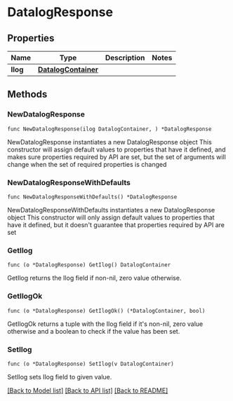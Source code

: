 # DatalogResponse

## Properties

Name | Type | Description | Notes
------------ | ------------- | ------------- | -------------
**Ilog** | [**DatalogContainer**](DatalogContainer.md) |  | 

## Methods

### NewDatalogResponse

`func NewDatalogResponse(ilog DatalogContainer, ) *DatalogResponse`

NewDatalogResponse instantiates a new DatalogResponse object
This constructor will assign default values to properties that have it defined,
and makes sure properties required by API are set, but the set of arguments
will change when the set of required properties is changed

### NewDatalogResponseWithDefaults

`func NewDatalogResponseWithDefaults() *DatalogResponse`

NewDatalogResponseWithDefaults instantiates a new DatalogResponse object
This constructor will only assign default values to properties that have it defined,
but it doesn't guarantee that properties required by API are set

### GetIlog

`func (o *DatalogResponse) GetIlog() DatalogContainer`

GetIlog returns the Ilog field if non-nil, zero value otherwise.

### GetIlogOk

`func (o *DatalogResponse) GetIlogOk() (*DatalogContainer, bool)`

GetIlogOk returns a tuple with the Ilog field if it's non-nil, zero value otherwise
and a boolean to check if the value has been set.

### SetIlog

`func (o *DatalogResponse) SetIlog(v DatalogContainer)`

SetIlog sets Ilog field to given value.



[[Back to Model list]](../README.md#documentation-for-models) [[Back to API list]](../README.md#documentation-for-api-endpoints) [[Back to README]](../README.md)


